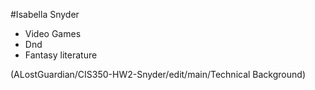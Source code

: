 #Isabella Snyder

* Video Games
* Dnd
* Fantasy literature

(ALostGuardian/CIS350-HW2-Snyder/edit/main/Technical Background)
